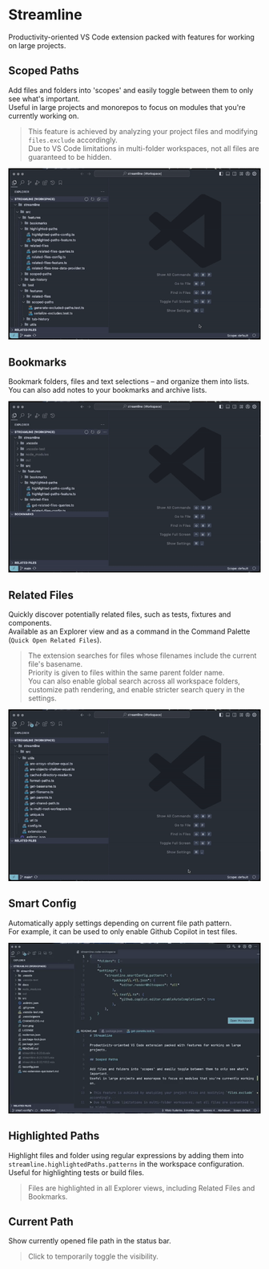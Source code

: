# Streamline

Productivity-oriented VS Code extension packed with features for working on large projects.

## Scoped Paths

Add files and folders into 'scopes' and easily toggle between them to only see what's important.  
Useful in large projects and monorepos to focus on modules that you're currently working on.

> This feature is achieved by analyzing your project files and modifying `files.exclude` accordingly.  
> Due to VS Code limitations in multi-folder workspaces, not all files are guaranteed to be hidden.

![Demo](docs/scoped_paths.gif)

## Bookmarks

Bookmark folders, files and text  selections – and organize them into lists.  
You can also add notes to your bookmarks and archive lists.

![Demo](docs/bookmarks.gif)

## Related Files

Quickly discover potentially related files, such as tests, fixtures and components.  
Available as an Explorer view and as a command in the Command Palette (`Quick Open Related Files`).

> The extension searches for files whose filenames include the current file's basename.  
> Priority is given to files within the same parent folder name.  
> You can also enable global search across all workspace folders, customize path rendering, and enable stricter search query in the settings.

![Demo](docs/related_files.gif)

## Smart Config

Automatically apply settings depending on current file path pattern.  
For example, it can be used to only enable Github Copilot in test files.

![Demo](docs/smart_config.gif)

## Highlighted Paths

Highlight files and folder using regular expressions by adding them into `streamline.highlightedPaths.patterns` in the workspace configuration.  
Useful for highlighting tests or build files.

> Files are highlighted in all Explorer views, including Related Files and Bookmarks.

## Current Path

Show currently opened file path in the status bar.

> Click to temporarily toggle the visibility.
